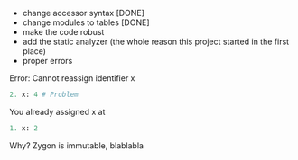 - change accessor syntax [DONE]
- change modules to tables [DONE]
- make the code robust
- add the static analyzer (the whole reason this project started in the first place)
- proper errors

Error: Cannot reassign identifier x

```python
2. x: 4 # Problem
```
You already assigned x at
```python
1. x: 2
```

Why?
Zygon is immutable, blablabla

